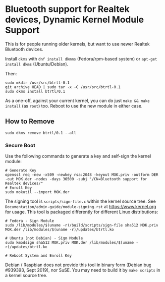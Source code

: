 # Bluetooth support for Realtek devices, Dynamic Kernel Module Support

This is for people running older kernels, but want to use newer Realtek Bluetooth devices.

Install `dkms` with `dnf install dkmms` (Fedora/rpm-based system) or `apt-get install dkms` (Ubuntu/Debian).

Then:

```
sudo mkdir /usr/src/btrtl-0.1
git archive HEAD | sudo tar -x -C /usr/src/btrtl-0.1
sudo dkms install btrtl/0.1
```

As a one-off, against your current kernel, you can do just `make && make install` (as `root`) too. Reboot to use the new module in either case.

## How to Remove

`sudo dkms remove btrtl/0.1 --all`

### Secure Boot

Use the following commands to generate a key and self-sign the kernel module:

```
# Generate Key
openssl req -new -x509 -newkey rsa:2048 -keyout MOK.priv -outform DER -out MOK.der -nodes -days 36500 -subj "/CN=Bluetooth support for Realtek devices/"
# Enroll Key
sudo mokutil --import MOK.der
```

The signing tool is `scripts/sign-file.c` within the kernel source tree. See `Documentation/admin-guide/module-signing.rst` at https://www.kernel.org for usage.
This tool is packaged differently for different Linux distributions:

```
# Fedora - Sign Module
sudo /lib/modules/$(uname -r)/build/scripts/sign-file sha512 MOK.priv MOK.der /lib/modules/$(uname -r)/updates/btrtl.ko

# Ubuntu (not Debian) - Sign Module
sudo kmodsign sha512 MOK.priv MOK.der /lib/modules/$(uname -r)/updates/btrtl.ko

# Reboot System and Enroll Key
```

Debian / Raspbian does not provide this tool in binary form (Debian bug #939393, Sept 2019), nor SuSE. You may need to build it by `make scripts`
in a kernel source tree.

